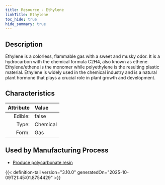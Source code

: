 ```yaml
---
title: Resource - Ethylene
linkTitle: Ethylene
toc_hide: true
hide_summary: true
---
```

<!-- This is generated by the MarsSim HelpGenertor, do not edit. -->

## Description
&#10;&#9;&#9;Ethylene is a colorless, flammable gas with a sweet and musky odor.&#10;&#9;&#9;&#10;&#9;&#9;It is a hydrocarbon with the chemical formula C2H4, also known as ethene.&#10;&#9;&#9;&#10;&#9;&#9;Ethylene/ethene is the monomer while polyethylene is the resulting plastic material. &#10;&#9;&#9;&#10;&#9;&#9;Ethylene is widely used in the chemical industry and is &#10;&#9;&#9;a natural plant hormone that plays a crucial role in plant growth and &#10;&#9;&#9;development.&#10;&#9;

## Characteristics

| Attribute      | Value |
|--------:|:------|
|Edible:|false|
|Type:|Chemical|
|Form:|Gas|
 

## Used by Manufacturing Process

- [Produce polycarbonate resin](/docs/definitions/process/produce-polycarbonate-resin)


    


{{< definition-tail version="3.10.0" generatedOn="2025-10-09T21:45:01.8754429" >}}


